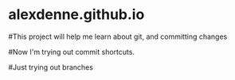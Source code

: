# alexdenne.github.io

#This project will help me learn about git, and committing changes 

#Now I'm trying out commit shortcuts.

#Just trying out branches
